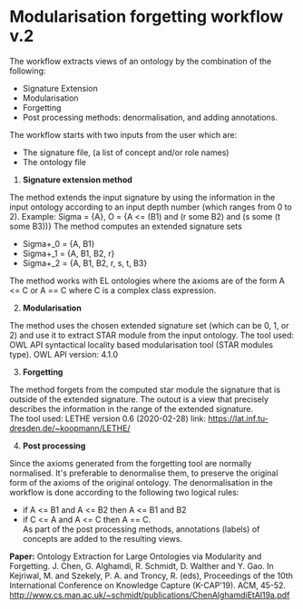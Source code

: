 # Modularisation forgetting workflow v.2

The workflow extracts views of an ontology by the combination of the following:
* Signature Extension
* Modularisation
* Forgetting
* Post processing methods: denormalisation, and adding annotations.

The workflow starts with two inputs from the user which are: 
  * The signature file, (a list of concept and/or role names) 
  * The ontology file<br/>
  
1. **Signature extension method**

The method extends the input signature by using the information in the input ontology according to an input depth number (which ranges from 0 to 2). Example: 
Sigma = {A}, O = {A <= (B1) and (r some B2) and (s some (t some B3))} 
The method computes an extended signature sets 
* Sigma+\_0 = {A, B1}
* Sigma+\_1 = {A, B1, B2, r}
* Sigma+\_2 = {A, B1, B2, r, s, t, B3}

The method works with EL ontologies where the axioms are of the form A <= C or A == C where C is a complex class expression.

2. **Modularisation**

The method uses the chosen extended signature set (which can be 0, 1, or 2) and use it to extract STAR module from the input ontology. 
The tool used: OWL API syntactical locality based modularisation tool (STAR modules type). OWL API version: 4.1.0

3. **Forgetting**

The method forgets from the computed star module the signature that is outside of the extended signature. The outout is a view that precisely describes the information in the range of the extended signature.<br/>
The tool used: LETHE version 0.6 (2020-02-28) link: https://lat.inf.tu-dresden.de/~koopmann/LETHE/

4. **Post processing**

Since the axioms generated from the forgetting tool are normally normalised. It's preferable to denormalise them, to preserve the original form of the axioms of the original ontology. The denormalisation in the workflow is done according to the following two logical rules: <br/>
* if A <= B1 and A <= B2 then A <= B1 and B2 
* if C <= A and A <= C then A == C. <br/>
As part of the post processing methods, annotations (labels) of concepts are added to the resulting views. <br/>

**Paper:** Ontology Extraction for Large Ontologies via Modularity and Forgetting. J. Chen, G. Alghamdi, R. Schmidt, D. Walther and Y. Gao. In Kejriwal, M. and Szekely, P. A. and Troncy, R. (eds), Proceedings of the 10th International Conference on Knowledge Capture (K-CAP'19). ACM, 45-52.
http://www.cs.man.ac.uk/~schmidt/publications/ChenAlghamdiEtAl19a.pdf
